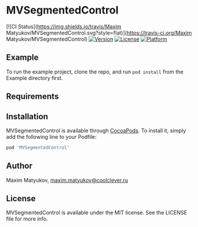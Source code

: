 # MVSegmentedControl

[![CI Status](https://img.shields.io/travis/Maxim Matyukov/MVSegmentedControl.svg?style=flat)](https://travis-ci.org/Maxim Matyukov/MVSegmentedControl)
[![Version](https://img.shields.io/cocoapods/v/MVSegmentedControl.svg?style=flat)](https://cocoapods.org/pods/MVSegmentedControl)
[![License](https://img.shields.io/cocoapods/l/MVSegmentedControl.svg?style=flat)](https://cocoapods.org/pods/MVSegmentedControl)
[![Platform](https://img.shields.io/cocoapods/p/MVSegmentedControl.svg?style=flat)](https://cocoapods.org/pods/MVSegmentedControl)

## Example

To run the example project, clone the repo, and run `pod install` from the Example directory first.

## Requirements

## Installation

MVSegmentedControl is available through [CocoaPods](https://cocoapods.org). To install
it, simply add the following line to your Podfile:

```ruby
pod 'MVSegmentedControl'
```

## Author

Maxim Matyukov, maxim.matyukov@coolclever.ru

## License

MVSegmentedControl is available under the MIT license. See the LICENSE file for more info.
